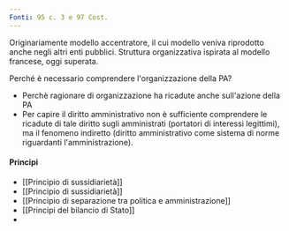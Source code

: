 ```yaml
---
Fonti: 95 c. 3 e 97 Cost.
---
```


Originariamente modello accentratore, il cui modello veniva riprodotto anche negli altri enti pubblici. Struttura organizzativa ispirata al modello francese, oggi superata.

Perché è necessario comprendere l'organizzazione della PA?
- Perchè ragionare di organizzazione ha ricadute anche sull'azione della PA
- Per capire il diritto amministrativo non è sufficiente comprendere le ricadute di tale diritto sugli amministrati (portatori di interessi legittimi), ma il fenomeno indiretto (diritto amministrativo come sistema di norme riguardanti l'amministrazione).


#### Principi
- [[Principio di sussidiarietà]]
- [[Principio di sussidiarietà]]
- [[Principio di separazione tra politica e amministrazione]]
- [[Principi del bilancio di Stato]]
- 